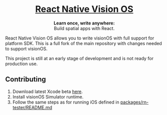 <h1 align="center">
  <a href="https://reactnative.dev/">
    React Native Vision OS
  </a>
</h1>

<p align="center">
  <strong>Learn once, write anywhere:</strong><br>
  Build spatial apps with React.
</p>

React Native Vision OS allows you to write visionOS with full support for platform SDK. This is a full fork of the main repository with changes needed to support visionOS.

This project is still at an early stage of development and is not ready for production use.

## Contributing

1. Download latest Xcode beta [here](https://developer.apple.com/xcode/).
2. Install visionOS Simulator runtime. 
3. Follow the same steps as for running iOS defined in [packages/rn-tester/README.md](./packages/rn-tester/README.md)
